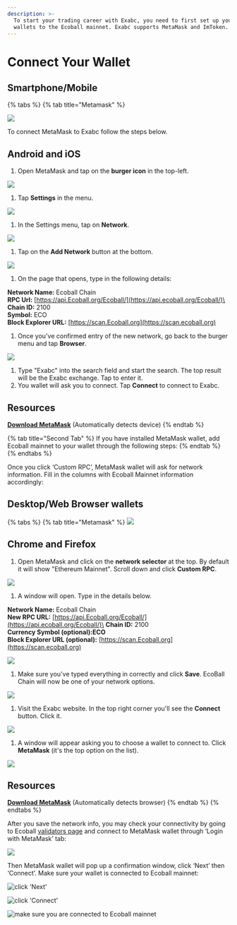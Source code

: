 ```yaml
---
description: >-
  To start your trading career with Exabc, you need to first set up your crypto
  wallets to the Ecoball mainnet. Exabc supports MetaMask and ImToken.
---
```


# Connect Your Wallet

## Smartphone/Mobile

{% tabs %}
{% tab title="Metamask" %}


![](../../.gitbook/assets/jiaocheng.png)

To connect MetaMask to Exabc follow the steps below.

## Android and iOS

1. Open MetaMask and tap on the **burger icon** in the top-left.

![](../../.gitbook/assets/jiaocheng2.png)

1. Tap **Settings** in the menu.

![](../../.gitbook/assets/教程2.png)

1. In the Settings menu, tap on **Network**.

![](<../../.gitbook/assets/image (6).png>)

1. Tap on the **Add Network** button at the bottom.

![](<../../.gitbook/assets/image (7).png>)

1. On the page that opens, type in the following details:

**Network Name:** Ecoball Chain\
**RPC Url:** [https://api.Ecoball.org/Ecoball/](https://api.ecoball.org/Ecoball/)\
**Chain ID:** 2100\
**Symbol:** ECO\
**Block Explorer URL:** [https://scan.Ecoball.org](https://scan.ecoball.org)

1. Once you've confirmed entry of the new network, go back to the burger menu and tap **Browser**.

![](<../../.gitbook/assets/image (8).png>)

1. Type "Exabc" into the search field and start the search. The top result will be the Exabc exchange. Tap to enter it.
2. You wallet will ask you to connect. Tap **Connect** to connect to Exabc.

## Resources

[**Download MetaMask**](https://metamask.io/download.html) (Automatically detects device)
{% endtab %}

{% tab title="Second Tab" %}
If you have installed MetaMask wallet, add Ecoball mainnet to your wallet through the following steps:
{% endtab %}
{% endtabs %}

Once you click ‘Custom RPC’, MetaMask wallet will ask for network information. Fill in the columns with Ecoball Mainnet information accordingly:



## **Desktop/Web Browser wallets**

{% tabs %}
{% tab title="Metamask" %}
![](<../../.gitbook/assets/jiaocheng (1).png>)

## Chrome and Firefox

1. Open MetaMask and click on the **network selector** at the top. By default it will show "Ethereum Mainnet". Scroll down and click **Custom RPC**.

![](<../../.gitbook/assets/image (9) (1).png>)

1. A window will open. Type in the details below.

**Network Name:** Ecoball Chain\
**New RPC URL:** [https://api.Ecoball.org/Ecoball/](https://api.ecoball.org/Ecoball/)\
**Chain ID:** 2100\
**Currency Symbol (optional):ECO** \
**Block Explorer URL (optional):** [https://scan.Ecoball.org](https://scan.ecoball.org)

![](../../.gitbook/assets/10.png)

1. Make sure you've typed everything in correctly and click **Save**. EcoBall Chain will now be one of your network options.

![](<../../.gitbook/assets/image (10).png>)

1. Visit the Exabc website. In the top right corner you'll see the **Connect** button. Click it.

![](../../.gitbook/assets/1637555176\(1\).png)

1. A window will appear asking you to choose a wallet to connect to. Click **MetaMask** (it's the top option on the list).

![](<../../.gitbook/assets/image (12).png>)

## Resources

[**Download MetaMask**](https://metamask.io/download.html) (Automatically detects browser)
{% endtab %}
{% endtabs %}

After you save the network info, you may check your connectivity by going to Ecoball [validators page](https://scan.ecoball.org/validators) and connect to MetaMask wallet through ‘Login with MetaMask’ tab:

![](<../../.gitbook/assets/1 (1).PNG>)

Then MetaMask wallet will pop up a confirmation window, click ‘Next’ then ‘Connect’. Make sure your wallet is connected to Ecoball mainnet:

![click 'Next'](../../.gitbook/assets/2.2.PNG)

![click 'Connect'](../../.gitbook/assets/2.3.PNG)

![make sure you are connected to Ecoball mainnet](../../.gitbook/assets/2.4.PNG)

